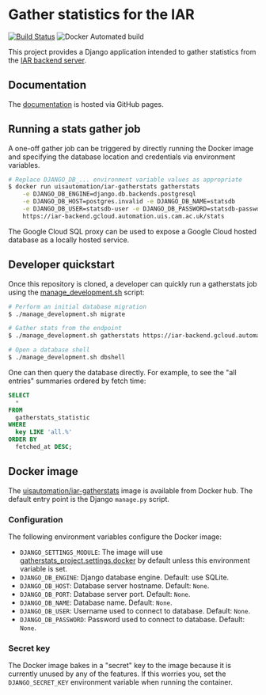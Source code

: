 # Gather statistics for the IAR

[![Build
Status](https://travis-ci.org/uisautomation/iar-gatherstats.svg?branch=master)](https://travis-ci.org/uisautomation/iar-gatherstats)
![Docker Automated
build](https://img.shields.io/docker/automated/uisautomation/iar-gatherstats.svg)

This project provides a Django application intended to gather statistics from
the [IAR backend server](https://github.com/uisautomation/iar-backend).

## Documentation

The [documentation](https://uisautomation.github.io/iar-gatherstats) is hosted
via GitHub pages.

## Running a stats gather job

A one-off gather job can be triggered by directly running the Docker image and
specifying the database location and credentials via environment variables.

```bash
# Replace DJANGO_DB_... environment variable values as appropriate
$ docker run uisautomation/iar-gatherstats gatherstats                        \
	-e DJANGO_DB_ENGINE=django.db.backends.postgresql                     \
	-e DJANGO_DB_HOST=postgres.invalid -e DJANGO_DB_NAME=statsdb          \
	-e DJANGO_DB_USER=statsdb-user -e DJANGO_DB_PASSWORD=statsdb-password \
	https://iar-backend.gcloud.automation.uis.cam.ac.uk/stats
```

The Google Cloud SQL proxy can be used to expose a Google Cloud hosted database
as a locally hosted service.

## Developer quickstart

Once this repository is cloned, a developer can quickly run a gatherstats job
using the [manage_development.sh](manage_development.sh) script:

```bash
# Perform an initial database migration
$ ./manage_development.sh migrate

# Gather stats from the endpoint
$ ./manage_development.sh gatherstats https://iar-backend.gcloud.automation.uis.cam.ac.uk/stats

# Open a database shell
$ ./manage_development.sh dbshell
```

One can then query the database directly. For example, to see the "all entries"
summaries ordered by fetch time:

```sql
SELECT
  *
FROM
  gatherstats_statistic
WHERE
  key LIKE 'all.%'
ORDER BY
  fetched_at DESC;
```

## Docker image

The
[uisautomation/iar-gatherstats](https://hub.docker.com/r/uisautomation/iar-gatherstats/)
image is available from Docker hub. The default entry point is the Django
``manage.py`` script.

### Configuration

The following environment variables configure the Docker image:

* ``DJANGO_SETTINGS_MODULE``: The image will use
    [gatherstats_project.settings.docker](gatherstats_project/settings/docker.py)
    by default unless this environment variable is set.
* ``DJANGO_DB_ENGINE``: Django database engine. Default: use SQLite.
* ``DJANGO_DB_HOST``: Database server hostname. Default: ``None``.
* ``DJANGO_DB_PORT``: Database server port. Default: ``None``.
* ``DJANGO_DB_NAME``: Database name. Default: ``None``.
* ``DJANGO_DB_USER``: Username used to connect to database. Default: ``None``.
* ``DJANGO_DB_PASSWORD``: Password used to connect to database. Default:
    ``None``.

### Secret key

The Docker image bakes in a "secret" key to the image because it is currently
unused by any of the features. If this worries you, set the
``DJANGO_SECRET_KEY`` environment variable when running the container.
